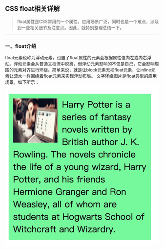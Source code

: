## CSS float相关详解

>float属性是CSS常用的一个属性，应用场景广泛，同时也是一个难点，涉及到一些相关细节及注意点。因此，就特别整理总结一下。


---

### 一、float介绍

float元素也称为浮动元素，设置了float属性的元素会根据属性值向左或向右浮动。浮动元素会从普通文档流中脱离，但浮动元素影响的不仅是自己，它会影响周围的元素对齐进行环绕。简单来说，就是让block元素无视float元素，让inline元素让流水一样围绕着float元素来实现浮动布局。
文字环绕图片是float典型的应用场景，如下所示：
![](../images/chapter02/013.png)